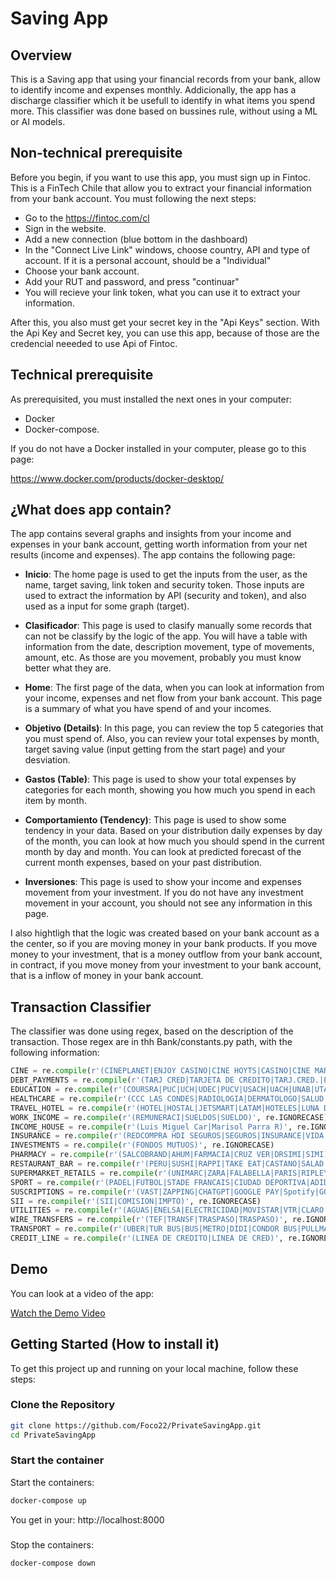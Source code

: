 # Saving App

## Overview

This is a Saving app that using your financial records from your bank, allow to identify income and expenses monthly. Addicionally, the app has a discharge classifier which it be usefull to identify in what items you spend more. This classifier was done based on bussines rule, without using a ML or AI models. 

## Non-technical prerequisite

Before you begin, if you want to use this app, you must sign up in Fintoc. This is a FinTech Chile that allow you to extract your financial information from your bank account. You must following the next steps:

- Go to the https://fintoc.com/cl
- Sign in the website.
- Add a new connection (blue bottom in the dashboard)
- In the "Connect Live Link" windows, choose country, API and type of account. If it is a personal account,      should be a "Individual"
- Choose your bank account.
- Add your RUT and password, and press "continuar"
- You will recieve your link token, what you can use it to extract your information.

After this, you also must get your secret key in the "Api Keys" section. With the Api Key and Secret key, you can use this app, because of those are the credencial neeeded to use Api of Fintoc.


## Technical prerequisite

As prerequisited, you must installed the next ones in your computer:

- Docker
- Docker-compose.

If you do not have a Docker installed in your computer, please go to this page:

https://www.docker.com/products/docker-desktop/


## ¿What does app contain?

The app contains several graphs and insights from your income and expenses in your bank account, getting worth information from your net results (income and expenses). The app contains the following page:

- **Inicio**: The home page is used to get the inputs from the user, as the name, target saving, link token and security token. Those inputs are used to extract the information by API (security and token), and also used as a input for some graph (target).

- **Clasificador**: This page is used to clasify manually some records that can not be classify by the logic of the app. You will have a table with information from the date, description movement, type of movements, amount, etc. As those are you movement, probably you must know better what they are.

- **Home**: The first page of the data, when you can look at information from your income, expenses and net flow from your bank account. This page is a summary of what you have spend of and your incomes.

- **Objetivo (Details)**: In this page, you can review the top 5 categories that you must spend of. Also, you can review your total expenses by month, target saving value (input getting from the start page) and your desviation. 

- **Gastos (Table)**: This page is used to show your total expenses by categories for each month, showing you how much you spend in each item by month.

- **Comportamiento (Tendency)**: This page is used to show some tendency in your data. Based on your distribution daily expenses by day of the month, you can look at how much you should spend in the current month by day and month. You can look at predicted forecast of the current month expenses, based on your past distribution. 

- **Inversiones**: This page is used to show your income and expenses movement from your investment. If you do not have any investment movement in your account, you should not see any information in this page.

I also hightligh that the logic was created based on your bank account as a the center, so if you are moving money in your bank products. If you move money to your investment, that is a money outflow from your bank account, in contract, if you move money from your investment to your bank account, that is a inflow of money in your bank account.

## Transaction Classifier

The classifier was done using regex, based on the description of the transaction. Those regex are in thh Bank/constants.py path, with the following information:

```python
CINE = re.compile(r'(CINEPLANET|ENJOY CASINO|CINE HOYTS|CASINO|CINE MARK|CINEMARK|CINEPOLIS|CINEPOLIS CHILE)', re.IGNORECASE)
DEBT_PAYMENTS = re.compile(r'(TARJ CRED|TARJETA DE CREDITO|TARJ.CRED.|PAGO TC|PAGO TARJETA DE CREDITO)', re.IGNORECASE)
EDUCATION = re.compile(r'(COURSRA|PUC|UCH|UDEC|PUCV|USACH|UACH|UNAB|UTAL|UV|USM|UDD|UDP|UFRO|UNADES|UCN|UAI|UA|UBB|UTA|USS|ULS|UCSC|UCT|UBO|UCEN|UA|UCM|UAH|UPLA|UNAP|UTEM|ULAGOS|UST|UDLA|UMCE|INACAP|UVM|UNIACC|USEK|UAC|ULL)', re.IGNORECASE)
HEALTHCARE = re.compile(r'(CCC LAS CONDES|RADIOLOGIA|DERMATOLOGO|SALUD|CLINICA|HOSPITAL|ORTODONCIA)', re.IGNORECASE)
TRAVEL_HOTEL = re.compile(r'(HOTEL|HOSTAL|JETSMART|LATAM|HOTELES|LUNA DE PIRQUE|PUCON|SKY AIRLINE|SKY)', re.IGNORECASE)
WORK_INCOME = re.compile(r'(REMUNERACI|SUELDOS|SUELDO)', re.IGNORECASE)
INCOME_HOUSE = re.compile(r'(Luis Miguel Car|Marisol Parra R)', re.IGNORECASE)
INSURANCE = re.compile(r'(REDCOMPRA HDI SEGUROS|SEGUROS|INSURANCE|VIDA CAMAMRA|METLIFE|VIDA SECURITY)', re.IGNORECASE)
INVESTMENTS = re.compile(r'(FONDOS MUTUOS)', re.IGNORECASE)
PHARMACY = re.compile(r'(SALCOBRAND|AHUM|FARMACIA|CRUZ VER|DRSIMI|SIMI)', re.IGNORECASE)
RESTAURANT_BAR = re.compile(r'(PERU|SUSHI|RAPPI|TAKE EAT|CASTANO|SALAD|SUBWAY|CAFETERIA|STARBUCKS|GREENS|NIU SUSHI|DUNKIN DONUTS|COPPELIA|FOOD|JUAN MAESTRO|TOMMY BEANS|MC DONALDS|GELATERIA|JOHNNY ROCKETS|DOMINO FUENTE|GOLFO DI NAPOLE|RUBY TUESDAY|CHOCOLATE|FORK|DRINKS|TACO BELL|PIZZA|FUENTE CHICA|HARD ROCK|COFFE|OBELISCO|WORK CAFE|BONAFIDE|DOGGIS|RESTOBAR|BAR|FUENTE CHILENA|EL PATIO|TELEPIZZA|PIZZA|DOGGIS|PIZZA HUT|KENTUCKY|JUAN MAESTRO)', re.IGNORECASE)
SUPERMARKET_RETAILS = re.compile(r'(UNIMARC|ZARA|FALABELLA|PARIS|RIPLEY|WALMART|JUMBO|SANTA ISABEL|EASY|TOTTUS|ALVI|CASAIDEAS|MERCADO LIBRE|EASY|ABCDIN|LA POLAR|LAPOLAR|CORONA|ALIEXPRESS|CONSTRUMART|HITES|SODIMARC|DAFITI|ROSEN|HYM|H&M|COSTANERA|COSTANER)', re.IGNORECASE)
SPORT = re.compile(r'(PADEL|FUTBOL|STADE FRANCAIS|CIUDAD DEPORTIVA|ADIDAS|NIKE|DECATHLON|PUMAS)', re.IGNORECASE)
SUSCRIPTIONS = re.compile(r'(VAST|ZAPPING|CHATGPT|GOOGLE PAY|Spotify|GOOGLE CLOUD|GOOGLE)', re.IGNORECASE)
SII = re.compile(r'(SII|COMISION|IMPTO)', re.IGNORECASE)
UTILITIES = re.compile(r'(AGUAS|ENELSA|ELECTRICIDAD|MOVISTAR|VTR|CLARO|WOM|ENTEL|TELEFONICA|AGUAS ANDINAS|ENEL|COLMENA|METROGAS|COMUNIDAD EDIFIC)', re.IGNORECASE)
WIRE_TRANSFERS = re.compile(r'(TEF|TRANSF|TRASPASO|TRASPASO)', re.IGNORECASE)
TRANSPORT = re.compile(r'(UBER|TUR BUS|BUS|METRO|DIDI|CONDOR BUS|PULLMAN|BUSES)', re.IGNORECASE)
CREDIT_LINE = re.compile(r'(LINEA DE CREDITO|LINEA DE CRED)', re.IGNORECASE)
```


## Demo

You can look at a video of the app:

[Watch the Demo Video](https://www.youtube.com/watch?v=MlXP2_zF-O4)

## Getting Started (How to install it)

To get this project up and running on your local machine, follow these steps:

### Clone the Repository

```bash
git clone https://github.com/Foco22/PrivateSavingApp.git
cd PrivateSavingApp
```

### Start the container

Start the containers:

```bash
docker-compose up
```

You get in your: http://localhost:8000

### 

Stop the containers:

```bash
docker-compose down
```
